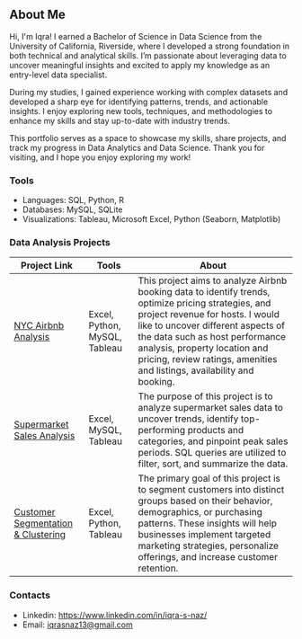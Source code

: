 ## About Me

Hi, I'm Iqra! I earned a Bachelor of Science in Data Science from the University of California, Riverside, where I developed a strong foundation in both technical and analytical skills. I’m passionate about leveraging data to uncover meaningful insights and excited to apply my knowledge as an entry-level data specialist.

During my studies, I gained experience working with complex datasets and developed a sharp eye for identifying patterns, trends, and actionable insights. I enjoy exploring new tools, techniques, and methodologies to enhance my skills and stay up-to-date with industry trends.

This portfolio serves as a space to showcase my skills, share projects, and track my progress in Data Analytics and Data Science. Thank you for visiting, and I hope you enjoy exploring my work!

### Tools

* Languages: SQL, Python, R
* Databases: MySQL, SQLite
* Visualizations: Tableau, Microsoft Excel, Python (Seaborn, Matplotlib)

### Data Analysis Projects

| Project Link | Tools | About |
| --- | --- | --- |
| [NYC Airbnb Analysis](https://github.com/iqrasnaz/NYC-Airbnb-Analysis) | Excel, Python, MySQL, Tableau | This project aims to analyze Airbnb booking data to identify trends, optimize pricing strategies, and project revenue for hosts. I would like to uncover different aspects of the data such as host performance analysis, property location and pricing, review ratings, amenities and listings, availability and booking. |
| [Supermarket Sales Analysis](https://github.com/iqrasnaz/SuperMarket-Sales) | Excel, MySQL, Tableau | The purpose of this project is to analyze supermarket sales data to uncover trends, identify top-performing products and categories, and pinpoint peak sales periods. SQL queries are utilized to filter, sort, and summarize the data. |
| [Customer Segmentation & Clustering](https://github.com/iqrasnaz/Customer-Segmentation-Clustering) | Excel, Python, Tableau | The primary goal of this project is to segment customers into distinct groups based on their behavior, demographics, or purchasing patterns. These insights will help businesses implement targeted marketing strategies, personalize offerings, and increase customer retention. |

### Contacts

* Linkedin: https://www.linkedin.com/in/iqra-s-naz/
* Email: iqrasnaz13@gmail.com
